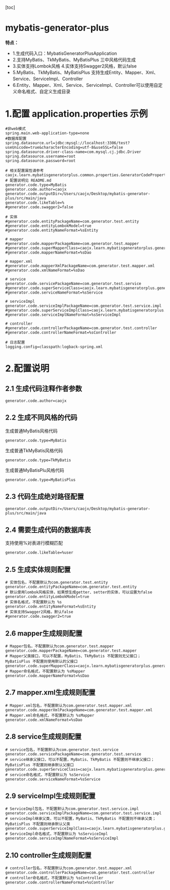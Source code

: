 [toc]

# mybatis-generator-plus

**特点：**

- 1.生成代码入口：MybatisGeneratorPlusApplication
- 2.支持MyBatis、TkMyBatis、MyBatisPlus 三中风格代码生成
- 3.实体支持Lombok风格
  4.实体支持Swagger2风格，默认false
- 5.MyBatis、TkMyBatis、MyBatisPlus 支持生成Entity、Mapper、Xml、Service、ServiceImpl、Controller
- 6.Entity、Mapper、Xml、Service、ServiceImpl、Controller可以使用自定义命名格式、自定义生成目录

# 1.配置 application.properties 示例

```properties
#非web模式
spring.main.web-application-type=none
#数据库配置
spring.datasource.url=jdbc:mysql://localhost:3306/test?useUnicode=true&characterEncoding=utf-8&useSSL=false
spring.datasource.driver-class-name=com.mysql.cj.jdbc.Driver
spring.datasource.username=root
spring.datasource.password=root

# 相关配置属性请参考 caojx.learn.mybatisgeneratorplus.common.properties.GeneratorCodeProperties
# 配置说明见 README.md
generator.code.type=MyBatis
generator.code.author=caojx
generator.code.outputDir=/Users/caojx/Desktop/mybatis-generator-plus/src/main/java
generator.code.likeTable=%
#generator.code.swagger2=false

# 实体
#generator.code.entityPackageName=com.generator.test.entity
#generator.code.entityLombokModel=true
#generator.code.entityNameFormat=%sEntity

# mapper
#generator.code.mapperPackageName=com.generator.test.mapper
#generator.code.superMapperClass=caojx.learn.mybatisgeneratorplus.generator.mybatis.TkBaseMapper
#generator.code.mapperNameFormat=%sDao

# mapper.xml
#generator.code.mapperXmlPackageName=com.generator.test.mapper.xml
#generator.code.xmlNameFormat=%sDao

# service
generator.code.servicePackageName=com.generator.test.service
#generator.code.superServiceClass=caojx.learn.mybatisgeneratorplus.generator.mybatis.IService
#generator.code.serviceNameFormat=%sService

# serviceImpl
generator.code.serviceImplPackageName=com.generator.test.service.impl
#generator.code.superServiceImplClass=caojx.learn.mybatisgeneratorplus.generator.mybatis.ServiceImpl
#generator.code.serviceImplNameFormat=%sServiceImpl

# controller
#generator.code.controllerPackageName=com.generator.test.controller
#generator.code.controllerNameFormat=%sController

# 日志配置
logging.config=classpath:logback-spring.xml
```

# 2.配置说明

## 2.1 生成代码注释作者参数

```properties
generator.code.author=caojx
```

## 2.2 生成不同风格的代码

生成普通MyBatis风格代码

```properties
generator.code.type=MyBatis
```

生成普通TkMyBatis风格代码

```properties
generator.code.type=TkMyBatis
```

生成普通MyBatisPlu风格代码

```properties
generator.code.type=MyBatisPlus
```

## 2.3 代码生成绝对路径配置

```properties
generator.code.outputDir=/Users/caojx/Desktop/mybatis-generator-plus/src/main/java
```

## 2.4 需要生成代码的数据库表

支持使用%对表进行模糊匹配

```properties
generator.code.likeTable=%user
```

## 2.5 生成实体规则配置

```properties
# 实体包名，不配置默认为com.generator.test.entity
generator.code.entityPackageName=com.generator.test.entity
# 默认使用lombok风格实体，如果想生成getter、setter的实体，可以设置为false
generator.code.entityLombokModel=true
# 实体名格式，不配置默认为 %s
generator.code.entityNameFormat=%sEntity
# 实体支持Swagger2风格，默认false
#generator.code.swagger2=true
```

## 2.6 mapper生成规则配置

```properties
# Mapper包名，不配置默认为com.generator.test.mapper
generator.code.mapperPackageName=com.generator.test.mapper
# Mapper父类接口，可以不配置，MyBatis、TkMyBatis 不配置则无父接口；MyBatisPlus 不配置则使用默认的父接口
generator.code.superMapperClass=caojx.learn.mybatisgeneratorplus.generator.mybatis.TkBaseMapper
# Mapper命名格式，不配置默认为 %sMapper
generator.code.mapperNameFormat=%sDao
```

## 2.7 mapper.xml生成规则配置

```properties
# Mapper.xml包名，不配置默认为com.generator.test.mapper.xml
generator.code.mapperXmlPackageName=com.generator.test.mapper.xml
# Mapper.xml命名格式，不配置默认为 %sMapper
generator.code.xmlNameFormat=%sDao
```

## 2.8 service生成规则配置

```properties
# service包名，不配置默认为com.generator.test.service
generator.code.servicePackageName=com.generator.test.service
# service继承父接口，可以不配置，MyBatis、TkMyBatis 不配置则不继承父接口；MyBatisPlus 不配置则继承默认父接口
generator.code.superServiceClass=caojx.learn.mybatisgeneratorplus.generator.mybatis.IService
# service命名格式，不配置默认为 %sService
generator.code.serviceNameFormat=%sService
```

## 2.9 serviceImpl生成规则配置

```properties
# ServiceImpl包名，不配置默认为com.generator.test.service.impl
generator.code.serviceImplPackageName=com.generator.test.service.impl
# serviceImpl继承父类，可以不配置，MyBatis、TkMyBatis 不配置则不继承父类；MyBatisPlus 不配置则继承默认父类
generator.code.superServiceImplClass=caojx.learn.mybatisgeneratorplus.generator.mybatis.ServiceImpl
# ServiceImpl命名格式，不配置默认为 %sServiceImpl
generator.code.serviceImplNameFormat=%sServiceImpl
```

## 2.10 controller生成规则配置

```properties
# controller包名，不配置默认为com.generator.test.mapper.xml
generator.code.controllerPackageName=com.generator.test.controller
# controller命名格式，不配置默认为 %sController
generator.code.controllerNameFormat=%sController
```